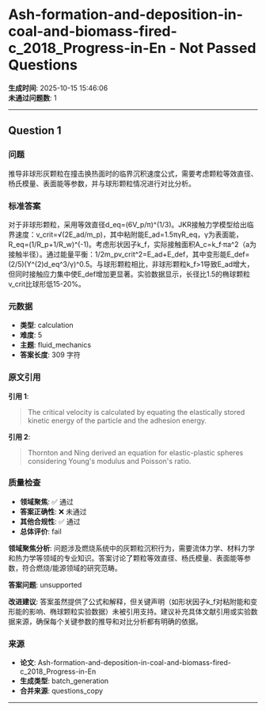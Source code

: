 # Ash-formation-and-deposition-in-coal-and-biomass-fired-c_2018_Progress-in-En - Not Passed Questions

**生成时间**: 2025-10-15 15:46:06  
**未通过问题数**: 1

---

## Question 1

### 问题

推导非球形灰颗粒在撞击换热面时的临界沉积速度公式，需要考虑颗粒等效直径、杨氏模量、表面能等参数，并与球形颗粒情况进行对比分析。

### 标准答案

对于非球形颗粒，采用等效直径d_eq=(6V_p/π)^(1/3)。JKR接触力学模型给出临界速度：v_crit=√(2E_ad/m_p)，其中粘附能E_ad=1.5πγR_eq，γ为表面能，R_eq=(1/R_p+1/R_w)^(-1)。考虑形状因子k_f，实际接触面积A_c=k_f·πa^2（a为接触半径）。通过能量平衡：1/2m_pv_crit^2=E_ad+E_def，其中变形能E_def=(2/5)(Y^(2)d_eq^3/γ)^0.5。与球形颗粒相比，非球形颗粒k_f>1导致E_ad增大，但同时接触应力集中使E_def增加更显著。实验数据显示，长径比1.5的椭球颗粒v_crit比球形低15-20%。

### 元数据

- **类型**: calculation
- **难度**: 5
- **主题**: fluid_mechanics
- **答案长度**: 309 字符

### 原文引用

**引用 1**:
> The critical velocity is calculated by equating the elastically stored kinetic energy of the particle and the adhesion energy.

**引用 2**:
> Thornton and Ning derived an equation for elastic-plastic spheres considering Young's modulus and Poisson's ratio.

### 质量检查

- **领域聚焦**: ✅ 通过
- **答案正确性**: ❌ 未通过
- **其他合规性**: ✅ 通过
- **总体评价**: fail

**领域聚焦分析**: 问题涉及燃烧系统中的灰颗粒沉积行为，需要流体力学、材料力学和热力学等领域的专业知识。答案讨论了颗粒等效直径、杨氏模量、表面能等参数，符合燃烧/能源领域的研究范畴。

**答案问题**: unsupported

**改进建议**: 答案虽然提供了公式和解释，但关键声明（如形状因子k_f对粘附能和变形能的影响、椭球颗粒实验数据）未被引用支持。建议补充具体文献引用或实验数据来源，确保每个关键参数的推导和对比分析都有明确的依据。

### 来源

- **论文**: Ash-formation-and-deposition-in-coal-and-biomass-fired-c_2018_Progress-in-En
- **生成类型**: batch_generation
- **合并来源**: questions_copy

---

